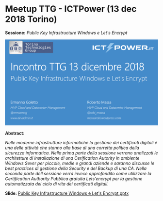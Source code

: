 # Meetup TTG - ICTPower (13 dec 2018 Torino)

__Sessione:__ *Public Key Infrastructure Windows e Let's Encrypt*

![](TTG-2018-12-13.png)

__Abstract:__

*Nelle moderne infrastrutture informatiche la gestione dei certificati digitali è una delle attività che stanno alla base di una corretta politica della sicurezza informatica. Nella prima parte della sessione verrano analizzati le architetture di installazione di una Cerification Autority in ambiente Windows Sever per piccole, medie e grandi aziende e saranno discusse le best practices di gestione della Security e del Backup di una CA. Nella seconda parte dell sessione verrà invece approfondito come utilizzare la Certification Authority Pubblica gratuita Lets'encrypt per la gestione automatizzata del ciclo di vita dei certificati digitali.*

__Slide:__ [Public Key Infrastructure Windows e Let's Encrypt.pptx](Public%20Key%20Infrastructure%20Windows%20e%20Let's%20Encrypt.pptx)
